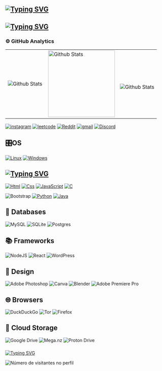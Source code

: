 ## [![Typing SVG](https://readme-typing-svg.demolab.com?font=Fira+Code&duration=1500&pause=1000&color=F7F7F7&width=435&lines=Ol%C3%A1%2C+eu+sou+Leonardo%F0%9F%91%8B;Hello%2C+I'm+Leonardo+%F0%9F%91%8B)](https://git.io/typing-svg)
## [![Typing SVG](https://readme-typing-svg.demolab.com?font=Fira+Code&duration=1500&pause=1000&color=F7F7F7&width=435&lines=20+anos+de+idade;20+years+old)](https://git.io/typing-svg)

### ⚙️ GitHub Analytics

<table>
  <tr>
    <td>
      <img
        align="left" align=""
        src="https://github-readme-stats.vercel.app/api?username=darash6&theme=radical&hide_border=false&include_all_commits=true"
        alt="Github Stats"
      />
    </td>
    <td>
       <img height = 210 align="" 
        align="left"
        src="https://github-readme-stats.vercel.app/api/top-langs/?username=darash6&theme=radical&hide_border=false&include_all_commits=true&count_private=true&layout=compact"
        alt="Github Stats"
    />
    </td>
    <td>
      <br />
           <img align=""
        align="left"
        src="https://github-readme-streak-stats.herokuapp.com/?user=darash6&theme=radical&hide_border=false"
        alt="Github Stats"
  </tr>
</table>



[![instagram](https://img.shields.io/badge/Instagram-E4405F?style=for-the-badge&logo=instagram&logoColor=white)](https://www.instagram.com/leo_reissss/)
[![leetcode](https://img.shields.io/badge/-LeetCode-FFA116?style=for-the-badge&logo=LeetCode&logoColor=black)](https://leetcode.com/u/darash6/) [![Reddit](https://img.shields.io/badge/Reddit-FF4500?style=for-the-badge&logo=reddit&logoColor=white)](https://www.reddit.com/user/Adept_Trainer_4459/) [![gmail](https://img.shields.io/badge/Gmail-D14836?style=for-the-badge&logo=gmail&logoColor=white)](mailto:leonardopyjav@gmail.com) [![Discord](https://img.shields.io/badge/Discord-%235865F2.svg?style=for-the-badge&logo=discord&logoColor=white)](darash6)

## 🎛️OS
[![Linux](https://img.shields.io/badge/Linux-FCC624?style=for-the-badge&logo=linux&logoColor=black)]() [![Windows](https://img.shields.io/badge/Windows-0078D6?style=for-the-badge&logo=windows&logoColor=white)]()

## [![Typing SVG](https://readme-typing-svg.demolab.com?font=Fira+Code&duration=1480&pause=1000&color=F7F7F7&vCenter=true&width=435&lines=Tecnologias+que+eu+uso+no+meu+dia;Technologies+I+use+in+my+day)](https://git.io/typing-svg)

[![Html](https://img.shields.io/badge/HTML5-E34F26?style=for-the-badge&logo=html5&logoColor=white)]() 
[![Css](https://img.shields.io/badge/CSS3-1572B6?style=for-the-badge&logo=css3&logoColor=white)]() [![JavaScript](https://img.shields.io/badge/JavaScript-F7DF1E?style=for-the-badge&logo=javascript&logoColor=black)]() [![C](https://img.shields.io/badge/C-00599C?style=for-the-badge&logo=c&logoColor=white)]()
   


![Bootstrap](https://img.shields.io/badge/bootstrap-%238511FA.svg?style=for-the-badge&logo=bootstrap&logoColor=white)
[![Python](    https://img.shields.io/badge/Python-14354C?style=for-the-badge&logo=python&logoColor=white)]()
[![Java](    https://img.shields.io/badge/Java-ED8B00?style=for-the-badge&logo=openjdk&logoColor=white)]()

## 💾 Databases
![MySQL](https://img.shields.io/badge/mysql-4479A1.svg?style=for-the-badge&logo=mysql&logoColor=white)
![SQLite](https://img.shields.io/badge/sqlite-%2307405e.svg?style=for-the-badge&logo=sqlite&logoColor=white)
![Postgres](https://img.shields.io/badge/postgres-%23316192.svg?style=for-the-badge&logo=postgresql&logoColor=white)

## 📚 Frameworks
![NodeJS](https://img.shields.io/badge/node.js-6DA55F?style=for-the-badge&logo=node.js&logoColor=white) 
![React](https://img.shields.io/badge/react-%2320232a.svg?style=for-the-badge&logo=react&logoColor=%2361DAFB)
![WordPress](https://img.shields.io/badge/WordPress-%23117AC9.svg?style=for-the-badge&logo=WordPress&logoColor=white)

## 🎨 Design
![Adobe Photoshop](https://img.shields.io/badge/adobe%20photoshop-%2331A8FF.svg?style=for-the-badge&logo=adobe%20photoshop&logoColor=white)
![Canva](https://img.shields.io/badge/Canva-%2300C4CC.svg?style=for-the-badge&logo=Canva&logoColor=white)
![Blender](https://img.shields.io/badge/blender-%23F5792A.svg?style=for-the-badge&logo=blender&logoColor=white)
![Adobe Premiere Pro](https://img.shields.io/badge/Adobe%20Premiere%20Pro-9999FF.svg?style=for-the-badge&logo=Adobe%20Premiere%20Pro&logoColor=white)

## 🌐 Browsers
![DuckDuckGo](https://img.shields.io/badge/duckduckgo-de5833?style=for-the-badge&logo=duckduckgo&logoColor=white)
![Tor](https://img.shields.io/badge/Tor-7D4698?style=for-the-badge&logo=Tor-Browser&logoColor=white)
![Firefox](https://img.shields.io/badge/Firefox-FF7139?style=for-the-badge&logo=Firefox-Browser&logoColor=white)
## 📂 Cloud Storage
![Google Drive](https://img.shields.io/badge/Google%20Drive-4285F4?style=for-the-badge&logo=googledrive&logoColor=white)
![Mega.nz](https://img.shields.io/badge/Mega-%23D90007.svg?style=for-the-badge&logo=Mega&logoColor=white)
![Proton Drive](https://img.shields.io/badge/Proton%20Drive-6d4aff?style=for-the-badge&logo=proton%20drive&logoColor=white)

### 
[![Typing SVG](https://readme-typing-svg.demolab.com?font=Fira+Code&duration=1480&pause=1000&color=F7F7F7&vCenter=true&width=435&lines=%F0%9F%93%8D+Contagem+de+visitantes+do+perfil;%F0%9F%93%8D+Profile+Visitor+Count)](https://git.io/typing-svg)
<p align="left">
  <img
    src="https://profile-counter.glitch.me/darash6/count.svg"
    alt="Número de visitantes no perfil"
  />
</p>

